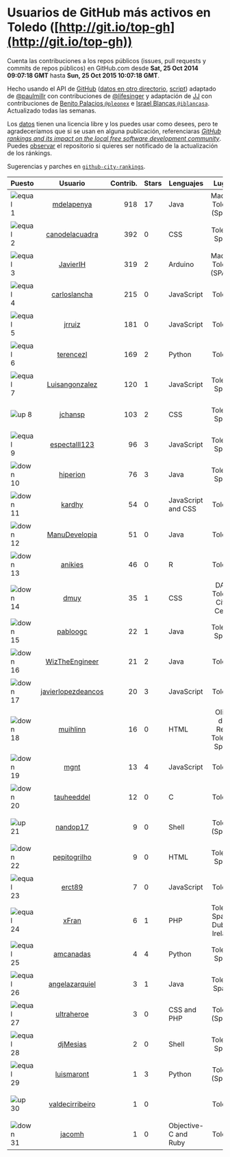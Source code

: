 
# Usuarios de GitHub más activos en Toledo ([http://git.io/top-gh](http://git.io/top-gh))



  Cuenta las contribuciones a los repos públicos (issues, pull requests y commits de repos públicos) en GitHub.com desde  **Sat, 25 Oct 2014 09:07:18 GMT** hasta **Sun, 25 Oct 2015 10:07:18 GMT**.

  Hecho usando el API de [GitHub](http://github.com) ([datos en otro directorio](https://github.com/JJ/top-github-users-data/tree/master/data), [script](https://github.com/JJ/top-github-users)) adaptado de [@paulmillr](https://github.com/paulmillr) con contribuciones de [@lifesinger](https://github.com/lifesinger) y adaptación de [JJ](http://jj.github.io) con contribuciones de [Benito Palacios `@pleonex`](http://github.com/pleonex) e [Israel Blancas `@iblancasa`](https://github.com/iblancasa). Actualizado todas las semanas.

  Los [datos](https://github.com/JJ/top-github-users-data/tree/master/data) tienen una licencia libre y los puedes usar como desees, pero te agradeceríamos que si se usan en alguna publicación, referenciaras [*GitHub rankings and its impact on the local free software development community*](https://thewinnower.com/papers/github-rankings-and-its-impact-on-the-local-free-software-development-community). Puedes [observar](https://github.com/JJ/top-github-users-data/subscription) el repositorio si quieres ser notificado de la actualización de los ránkings.

  Sugerencias y parches en [`github-city-rankings`](http://github.com/JJ/github-city-rankings).


| Puesto   |  Usuario  |Contrib.| Stars | Lenguajes   |      Lugar      |  Avatar  |
|----------|:---------:|-------:|-------|-------------|:---------------:|----------|
|![equal](https://raw.githubusercontent.com/JJ/github-city-rankings/master/img/equal.gif) 1 | [mdelapenya](https://github.com/mdelapenya) | 918 | 17 | Java | Madrid, Toledo (Spain) | <img src='https://avatars0.githubusercontent.com/u/951580?v=3&s=64' width="64" title='Manuel de la Peña'> |
|![equal](https://raw.githubusercontent.com/JJ/github-city-rankings/master/img/equal.gif) 2 | [canodelacuadra](https://github.com/canodelacuadra) | 392 | 0 | CSS | Toledo, Spain | <img src='https://avatars1.githubusercontent.com/u/5006582?v=3&s=64' width="64" title='José Antonio Cano'> |
|![equal](https://raw.githubusercontent.com/JJ/github-city-rankings/master/img/equal.gif) 3 | [JavierIH](https://github.com/JavierIH) | 319 | 2 | Arduino | Madrid, Toledo (SPAIN) | <img src='https://avatars1.githubusercontent.com/u/5154251?v=3&s=64' width="64" title='Javier Isabel Hernandez'> |
|![equal](https://raw.githubusercontent.com/JJ/github-city-rankings/master/img/equal.gif) 4 | [carloslancha](https://github.com/carloslancha) | 215 | 0 | JavaScript | Toledo | <img src='https://avatars3.githubusercontent.com/u/5803434?v=3&s=64' width="64" title='Carlos Lancha'> |
|![equal](https://raw.githubusercontent.com/JJ/github-city-rankings/master/img/equal.gif) 5 | [jrruiz](https://github.com/jrruiz) | 181 | 0 | JavaScript | Toledo | <img src='https://avatars0.githubusercontent.com/u/6089334?v=3&s=64' width="64" title='Jose Ramón Ruiz Sánchez'> |
|![equal](https://raw.githubusercontent.com/JJ/github-city-rankings/master/img/equal.gif) 6 | [terencezl](https://github.com/terencezl) | 169 | 2 | Python | Toledo | <img src='https://avatars3.githubusercontent.com/u/3190888?v=3&s=64' width="64" title='Terence Z. Lew'> |
|![equal](https://raw.githubusercontent.com/JJ/github-city-rankings/master/img/equal.gif) 7 | [Luisangonzalez](https://github.com/Luisangonzalez) | 120 | 1 | JavaScript | Toledo, Spain | <img src='https://avatars1.githubusercontent.com/u/1648046?v=3&s=64' width="64" title='Luis Antonio González Martín'> |
|![up](https://raw.githubusercontent.com/JJ/github-city-rankings/master/img/up.gif) 8 | [jchansp](https://github.com/jchansp) | 103 | 2 | CSS | Toledo, Spain | <img src='https://avatars1.githubusercontent.com/u/593039?v=3&s=64' width="64" title='Jesús Muela'> |
|![equal](https://raw.githubusercontent.com/JJ/github-city-rankings/master/img/equal.gif) 9 | [espectalll123](https://github.com/espectalll123) | 96 | 3 | JavaScript | Toledo, Spain | <img src='https://avatars2.githubusercontent.com/u/2456419?v=3&s=64' width="64" title='Francisco Gómez García'> |
|![down](https://raw.githubusercontent.com/JJ/github-city-rankings/master/img/down.gif) 10 | [hiperion](https://github.com/hiperion) | 76 | 3 | Java | Toledo, Spain | <img src='https://avatars2.githubusercontent.com/u/360124?v=3&s=64' width="64" title='Andrés Cerezo'> |
|![down](https://raw.githubusercontent.com/JJ/github-city-rankings/master/img/down.gif) 11 | [kardhy](https://github.com/kardhy) | 54 | 0 | JavaScript and CSS | Toledo | <img src='https://avatars0.githubusercontent.com/u/12992973?v=3&s=64' width="64" title='Miguel Angel'> |
|![down](https://raw.githubusercontent.com/JJ/github-city-rankings/master/img/down.gif) 12 | [ManuDevelopia](https://github.com/ManuDevelopia) | 51 | 0 | Java | Toledo | <img src='https://avatars0.githubusercontent.com/u/43015?v=3&s=64' width="64" title='Manu Garcia'> |
|![down](https://raw.githubusercontent.com/JJ/github-city-rankings/master/img/down.gif) 13 | [anikies](https://github.com/anikies) | 46 | 0 | R | Toledo | <img src='https://avatars3.githubusercontent.com/u/6978779?v=3&s=64' width="64" title='Fernando Varela  Martinez'> |
|![down](https://raw.githubusercontent.com/JJ/github-city-rankings/master/img/down.gif) 14 | [dmuy](https://github.com/dmuy) | 35 | 1 | CSS | DAS, Toledo City, Cebu | <img src='https://avatars3.githubusercontent.com/u/8830886?v=3&s=64' width="64" title='Dionlee Uy'> |
|![down](https://raw.githubusercontent.com/JJ/github-city-rankings/master/img/down.gif) 15 | [pabloogc](https://github.com/pabloogc) | 22 | 1 | Java | Toledo, Spain | <img src='https://avatars2.githubusercontent.com/u/1131305?v=3&s=64' width="64" title='Pablo Orgaz'> |
|![down](https://raw.githubusercontent.com/JJ/github-city-rankings/master/img/down.gif) 16 | [WizTheEngineer](https://github.com/WizTheEngineer) | 21 | 2 | Java | Toledo | <img src='https://avatars1.githubusercontent.com/u/3859110?v=3&s=64' width="64" title='Wayne B. Jackson'> |
|![down](https://raw.githubusercontent.com/JJ/github-city-rankings/master/img/down.gif) 17 | [javierlopezdeancos](https://github.com/javierlopezdeancos) | 20 | 3 | JavaScript | Toledo | <img src='https://avatars1.githubusercontent.com/u/1202463?v=3&s=64' width="64" title='Javier'> |
|![down](https://raw.githubusercontent.com/JJ/github-city-rankings/master/img/down.gif) 18 | [muihlinn](https://github.com/muihlinn) | 16 | 0 | HTML | Olias del Rey, Toledo. Spain | <img src='https://avatars1.githubusercontent.com/u/7160350?v=3&s=64' width="64" title='Luis Miguel Castañeda'> |
|![down](https://raw.githubusercontent.com/JJ/github-city-rankings/master/img/down.gif) 19 | [mgnt](https://github.com/mgnt) | 13 | 4 | JavaScript | Toledo | <img src='https://avatars1.githubusercontent.com/u/3850065?v=3&s=64' width="64" title='Matthew Braun'> |
|![down](https://raw.githubusercontent.com/JJ/github-city-rankings/master/img/down.gif) 20 | [tauheeddel](https://github.com/tauheeddel) | 12 | 0 | C | Toledo | <img src='https://avatars0.githubusercontent.com/u/5762366?v=3&s=64' width="64" title='Tauheed Khan Mohd'> |
|![up](https://raw.githubusercontent.com/JJ/github-city-rankings/master/img/up.gif) 21 | [nandop17](https://github.com/nandop17) | 9 | 0 | Shell | Toledo (Spain) | <img src='https://avatars1.githubusercontent.com/u/6423879?v=3&s=64' width="64" title='Fernando Illán'> |
|![down](https://raw.githubusercontent.com/JJ/github-city-rankings/master/img/down.gif) 22 | [pepitogrilho](https://github.com/pepitogrilho) | 9 | 0 | HTML | Toledo, Spain | <img src='https://avatars3.githubusercontent.com/u/425171?v=3&s=64' width="64" title='Ricardo'> |
|![equal](https://raw.githubusercontent.com/JJ/github-city-rankings/master/img/equal.gif) 23 | [erct89](https://github.com/erct89) | 7 | 0 | JavaScript | Toledo | <img src='https://avatars0.githubusercontent.com/u/9638519?v=3&s=64' width="64" title='Emilio Añover García'> |
|![equal](https://raw.githubusercontent.com/JJ/github-city-rankings/master/img/equal.gif) 24 | [xFran](https://github.com/xFran) | 6 | 1 | PHP | Toledo, Spain / Dublin, Ireland | <img src='https://avatars1.githubusercontent.com/u/3188361?v=3&s=64' width="64" title='Francisc'> |
|![equal](https://raw.githubusercontent.com/JJ/github-city-rankings/master/img/equal.gif) 25 | [amcanadas](https://github.com/amcanadas) | 4 | 4 | Python | Toledo, Spain | <img src='https://avatars1.githubusercontent.com/u/2418747?v=3&s=64' width="64" title='Angel Martinez Cañadas'> |
|![equal](https://raw.githubusercontent.com/JJ/github-city-rankings/master/img/equal.gif) 26 | [angelazarquiel](https://github.com/angelazarquiel) | 3 | 1 | Java | Toledo. Spain. | <img src='https://avatars3.githubusercontent.com/u/5631864?v=3&s=64' width="64" title='Angel Martínez'> |
|![equal](https://raw.githubusercontent.com/JJ/github-city-rankings/master/img/equal.gif) 27 | [ultraheroe](https://github.com/ultraheroe) | 3 | 0 | CSS and PHP | Toledo (Spain) | <img src='https://avatars1.githubusercontent.com/u/564454?v=3&s=64' width="64" title='David Mateo'> |
|![equal](https://raw.githubusercontent.com/JJ/github-city-rankings/master/img/equal.gif) 28 | [djMesias](https://github.com/djMesias) | 2 | 0 | Shell | Toledo, Spain | <img src='https://avatars2.githubusercontent.com/u/1057831?v=3&s=64' width="64" title='djMesias'> |
|![equal](https://raw.githubusercontent.com/JJ/github-city-rankings/master/img/equal.gif) 29 | [luismaront](https://github.com/luismaront) | 1 | 3 | Python | Toledo (Spain) | <img src='https://avatars0.githubusercontent.com/u/5930419?v=3&s=64' width="64" title='Luis Martínez Ontalba'> |
|![up](https://raw.githubusercontent.com/JJ/github-city-rankings/master/img/up.gif) 30 | [valdecirribeiro](https://github.com/valdecirribeiro) | 1 | 0 |  | Toledo | <img src='https://avatars2.githubusercontent.com/u/4933022?v=3&s=64' width="64" title='Valdecir Ribeiro R. Sutil'> |
|![down](https://raw.githubusercontent.com/JJ/github-city-rankings/master/img/down.gif) 31 | [jacomh](https://github.com/jacomh) | 1 | 0 | Objective-C and Ruby | Toledo | <img src='https://avatars2.githubusercontent.com/u/1038518?v=3&s=64' width="64" title='Jose A. Contreras'> |
